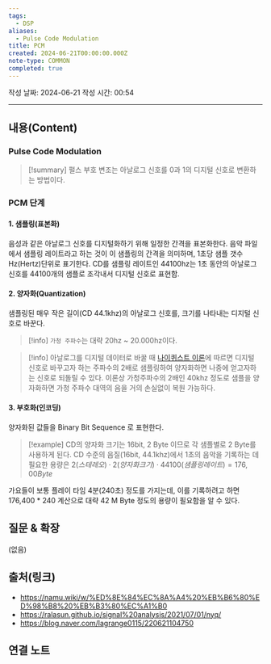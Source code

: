 ```yaml
---
tags:
  - DSP
aliases:
  - Pulse Code Modulation
title: PCM
created: 2024-06-21T00:00:00.000Z
note-type: COMMON
completed: true
---
```

작성 날짜: 2024-06-21
작성 시간: 00:54


----
## 내용(Content)

### Pulse Code Modulation

>[!summary]
>펄스 부호 변조는 아날로그 신호를 0과 1의 디지털 신호로 변환하는 방법이다.

### PCM 단계

#### 1. 샘플링(표본화)

음성과 같은 아날로그 신호를 디지털화하기 위해 일정한 간격을 표본화한다. 음악 파일에서 샘플링 레이트라고 하는 것이 이 샘플링의 간격을 의미하며, 1초당 샘플 갯수 Hz(Hertz)단위로 표기한다. CD를 샘플링 레이트인 44100hz는 1초 동안의 아날로그 신호를 44100개의 샘플로 조각내서 디지털 신호로 표현함.

#### 2. 양자화(Quantization)

샘플링된 매우 작은 길이(CD 44.1khz)의 아날로그 신호를, 크기를 나타내는 디지털 신호로 바꾼다.

>[!info] 
>`가청 주파수`는 대략 20hz ~ 20.000hz이다.

>[!info]
>아날로그를 디지털 데이터로 바꿀 때 [나이퀴스트 이론](https://ralasun.github.io/signal%20analysis/2021/07/01/nyq/)에 따르면 디지털 신호로 바꾸고자 하는 주파수의 2배로 샘플링하여 양자화하면 나중에 얻고자하는 신호로 되돌릴 수 있다. 이론상 가청주파수의 2배인 40khz 정도로 샘플을 양자화하면 가청 주파수 대역의 음을 거의 손실없이 복원 가능하다.

#### 3. 부호화(인코딩)

양자화된 값들을 Binary Bit Sequence 로 표현한다.

>[!example]
>CD의 양자화 크기는 16bit, 2 Byte 이므로 각 샘플별로 2 Byte를 사용하게 된다. CD 수준의 음질(16bit, 44.1khz)에서 1초의 음악을 기록하는 데 필요한 용량은 
>$2(스테레오) \cdot 2(양자화 크기) \cdot 44100(샘플링레이트) = 176,00 Byte$
>

가요들이 보통 플레이 타임 4분(240초) 정도를 가지는데, 이를 기록하려고 하면 176,400 * 240 계산으로 대략 42 M Byte 정도의 용량이 필요함을 알 수 있다.

## 질문 & 확장

(없음)

## 출처(링크)

- https://namu.wiki/w/%ED%8E%84%EC%8A%A4%20%EB%B6%80%ED%98%B8%20%EB%B3%80%EC%A1%B0
- https://ralasun.github.io/signal%20analysis/2021/07/01/nyq/
- https://blog.naver.com/lagrange0115/220621104750
## 연결 노트










